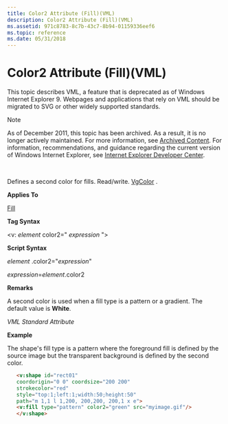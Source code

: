 ```yaml
---
title: Color2 Attribute (Fill)(VML)
description: Color2 Attribute (Fill)(VML)
ms.assetid: 971c8783-8c7b-43c7-8b94-01159336eef6
ms.topic: reference
ms.date: 05/31/2018
---
```


# Color2 Attribute (Fill)(VML)

This topic describes VML, a feature that is deprecated as of Windows Internet Explorer 9. Webpages and applications that rely on VML should be migrated to SVG or other widely supported standards.

> [!Note]  
> As of December 2011, this topic has been archived. As a result, it is no longer actively maintained. For more information, see [Archived Content](/previous-versions/windows/internet-explorer/ie-developer/). For information, recommendations, and guidance regarding the current version of Windows Internet Explorer, see [Internet Explorer Developer Center](https://msdn.microsoft.com/ie/).

 

Defines a second color for fills. Read/write. [VgColor](msdn-online-vml-ivgcolor.md) .

**Applies To**

[Fill](msdn-online-vml-fill-element.md)

**Tag Syntax**

<v: *element* color2=" *expression* ">

**Script Syntax**

*element* .color2="*expression*"

*expression*=*element*.color2

**Remarks**

A second color is used when a fill type is a pattern or a gradient. The default value is **White**.

*VML Standard Attribute*

**Example**

The shape's fill type is a pattern where the foreground fill is defined by the source image but the transparent background is defined by the second color.


```HTML
   <v:shape id="rect01"
   coordorigin="0 0" coordsize="200 200"
   strokecolor="red"
   style="top:1;left:1;width:50;height:50"
   path="m 1,1 l 1,200, 200,200, 200,1 x e">
   <v:fill type="pattern" color2="green" src="myimage.gif"/>
   </v:shape>
```



 

 
